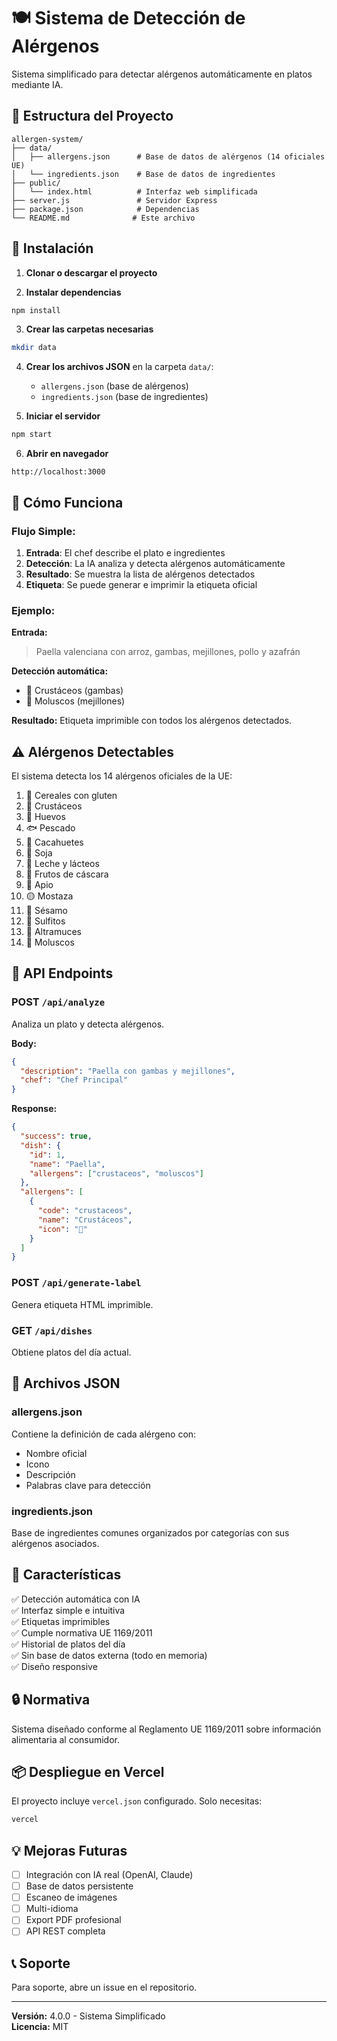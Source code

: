 # 🍽️ Sistema de Detección de Alérgenos

Sistema simplificado para detectar alérgenos automáticamente en platos mediante IA.

## 📁 Estructura del Proyecto

```
allergen-system/
├── data/
│   ├── allergens.json      # Base de datos de alérgenos (14 oficiales UE)
│   └── ingredients.json    # Base de datos de ingredientes
├── public/
│   └── index.html          # Interfaz web simplificada
├── server.js               # Servidor Express
├── package.json            # Dependencias
└── README.md              # Este archivo
```

## 🚀 Instalación

1. **Clonar o descargar el proyecto**

2. **Instalar dependencias**
```bash
npm install
```

3. **Crear las carpetas necesarias**
```bash
mkdir data
```

4. **Crear los archivos JSON** en la carpeta `data/`:
   - `allergens.json` (base de alérgenos)
   - `ingredients.json` (base de ingredientes)

5. **Iniciar el servidor**
```bash
npm start
```

6. **Abrir en navegador**
```
http://localhost:3000
```

## 📝 Cómo Funciona

### Flujo Simple:

1. **Entrada**: El chef describe el plato e ingredientes
2. **Detección**: La IA analiza y detecta alérgenos automáticamente
3. **Resultado**: Se muestra la lista de alérgenos detectados
4. **Etiqueta**: Se puede generar e imprimir la etiqueta oficial

### Ejemplo:

**Entrada:**
> Paella valenciana con arroz, gambas, mejillones, pollo y azafrán

**Detección automática:**
- 🦐 Crustáceos (gambas)
- 🐚 Moluscos (mejillones)

**Resultado:**
Etiqueta imprimible con todos los alérgenos detectados.

## ⚠️ Alérgenos Detectables

El sistema detecta los 14 alérgenos oficiales de la UE:

1. 🌾 Cereales con gluten
2. 🦐 Crustáceos
3. 🥚 Huevos
4. 🐟 Pescado
5. 🥜 Cacahuetes
6. 🌱 Soja
7. 🥛 Leche y lácteos
8. 🌰 Frutos de cáscara
9. 🥬 Apio
10. 🟡 Mostaza
11. 🫘 Sésamo
12. 🍷 Sulfitos
13. 🫘 Altramuces
14. 🐚 Moluscos

## 🔧 API Endpoints

### POST `/api/analyze`
Analiza un plato y detecta alérgenos.

**Body:**
```json
{
  "description": "Paella con gambas y mejillones",
  "chef": "Chef Principal"
}
```

**Response:**
```json
{
  "success": true,
  "dish": {
    "id": 1,
    "name": "Paella",
    "allergens": ["crustaceos", "moluscos"]
  },
  "allergens": [
    {
      "code": "crustaceos",
      "name": "Crustáceos",
      "icon": "🦐"
    }
  ]
}
```

### POST `/api/generate-label`
Genera etiqueta HTML imprimible.

### GET `/api/dishes`
Obtiene platos del día actual.

## 📄 Archivos JSON

### allergens.json
Contiene la definición de cada alérgeno con:
- Nombre oficial
- Icono
- Descripción
- Palabras clave para detección

### ingredients.json
Base de ingredientes comunes organizados por categorías con sus alérgenos asociados.

## 🎨 Características

✅ Detección automática con IA  
✅ Interfaz simple e intuitiva  
✅ Etiquetas imprimibles  
✅ Cumple normativa UE 1169/2011  
✅ Historial de platos del día  
✅ Sin base de datos externa (todo en memoria)  
✅ Diseño responsive

## 🔒 Normativa

Sistema diseñado conforme al Reglamento UE 1169/2011 sobre información alimentaria al consumidor.

## 📦 Despliegue en Vercel

El proyecto incluye `vercel.json` configurado. Solo necesitas:

```bash
vercel
```

## 💡 Mejoras Futuras

- [ ] Integración con IA real (OpenAI, Claude)
- [ ] Base de datos persistente
- [ ] Escaneo de imágenes
- [ ] Multi-idioma
- [ ] Export PDF profesional
- [ ] API REST completa

## 📞 Soporte

Para soporte, abre un issue en el repositorio.

---

**Versión:** 4.0.0 - Sistema Simplificado  
**Licencia:** MIT
